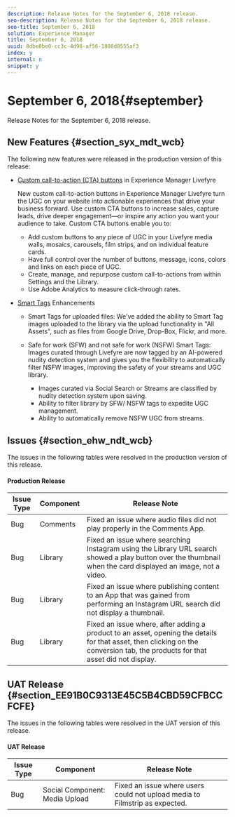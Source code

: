 ```yaml
---
description: Release Notes for the September 6, 2018 release.
seo-description: Release Notes for the September 6, 2018 release.
seo-title: September 6, 2018
solution: Experience Manager
title: September 6, 2018
uuid: 8dbe8be0-cc3c-4d96-af56-1808d8555af3
index: y
internal: n
snippet: y
---
```


# September 6, 2018{#september}

Release Notes for the September 6, 2018 release.

## New Features {#section_syx_mdt_wcb}

The following new features were released in the production version of this release:

* [Custom call-to-action (CTA) buttons](../../c-features-livefyre/c-call-to-action-button.md#topic_EBE23A0F827645E0A0C619DCF3872EE5) in Experience Manager Livefyre

  New custom call-to-action buttons in Experience Manager Livefyre turn the UGC on your website into actionable experiences that drive your business forward. Use custom CTA buttons to increase sales, capture leads, drive deeper engagement—or inspire any action you want your audience to take. Custom CTA buttons enable you to:

    * Add custom buttons to any piece of UGC in your Livefyre media walls, mosaics, carousels, film strips, and on individual feature cards. 
    * Have full control over the number of buttons, message, icons, colors and links on each piece of UGC. 
    * Create, manage, and repurpose custom call-to-actions from within Settings and the Library. 
    * Use Adobe Analytics to measure click-through rates.

* [Smart Tags](../../c-features-livefyre/c-smart-tags/c-smart-tags.md#c_smart_tags) Enhancements

    * Smart Tags for uploaded files: We've added the ability to Smart Tag images uploaded to the library via the upload functionality in "All Assets", such as files from Google Drive, Drop-Box, Flickr, and more. 
    * Safe for work (SFW) and not safe for work (NSFW) Smart Tags: Images curated through Livefyre are now tagged by an AI-powered nudity detection system and gives you the flexibility to automatically filter NSFW images, improving the safety of your streams and UGC library.

        * Images curated via Social Search or Streams are classified by nudity detection system upon saving. 
        * Ability to filter library by SFW/ NSFW tags to expedite UGC management. 
        * Ability to automatically remove NSFW UGC from streams.

## Issues {#section_ehw_ndt_wcb}

The issues in the following tables were resolved in the production version of this release. 

#### Production Release
|  **Issue Type** | **Component** | **Release Note** |
|---|---|---|
|  Bug  | Comments  | Fixed an issue where audio files did not play properly in the Comments App.  |
|  Bug  | Library  | Fixed an issue where searching Instagram using the Library URL search showed a play button over the thumbnail when the card displayed an image, not a video.  |
|  Bug  | Library  | Fixed an issue where publishing content to an App that was gained from performing an Instagram URL search did not display a thumbnail.  |
|  Bug  | Library  | Fixed an issue where, after adding a product to an asset, opening the details for that asset, then clicking on the conversion tab, the products for that asset did not display.  |

## UAT Release {#section_EE91B0C9313E45C5B4CBD59CFBCCFCFE}

The issues in the following tables were resolved in the UAT version of this release.

<a id="section_5B8D1FD3834C47649CD5B93EEE53FACD"></a>

#### UAT Release
|  **Issue Type** | **Component** | **Release Note** |
|---|---|---|
|  Bug  | Social Component: Media Upload  | Fixed an issue where users could not upload media to Filmstrip as expected.  |

